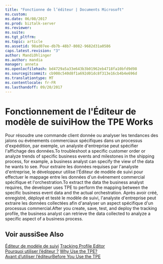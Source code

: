 ```yaml
---
title: "Fonctionne de l’éditeur | Documents Microsoft"
ms.custom: 
ms.date: 06/08/2017
ms.prod: biztalk-server
ms.reviewer: 
ms.suite: 
ms.tgt_pltfrm: 
ms.topic: article
ms.assetid: 98ad07ee-db7b-48b7-8082-9682d31a0586
caps.latest.revision: "3"
author: MandiOhlinger
ms.author: mandia
manager: anneta
ms.openlocfilehash: bd4729a5a33e643b3b01962eb4718fa10bfd9d98
ms.sourcegitcommit: cb908c540d8f1a692d01dc8f313e16cb4b4e696d
ms.translationtype: MT
ms.contentlocale: fr-FR
ms.lasthandoff: 09/20/2017
---
```

# <a name="how-the-tpe-works"></a><span data-ttu-id="ad760-102">Fonctionnement de l'Éditeur de modèle de suivi</span><span class="sxs-lookup"><span data-stu-id="ad760-102">How the TPE Works</span></span>
<span data-ttu-id="ad760-103">Pour résoudre une commande client donnée ou analyser les tendances des jalons ou événements commerciaux spécifiques dans un processus d'expédition, par exemple, un analyste d'entreprise peut spécifier l'affichage des données.</span><span class="sxs-lookup"><span data-stu-id="ad760-103">To troubleshoot a specific customer order or analyze trends of specific business events and milestones in the shipping process, for example, a business analyst can specify the view of the data he wants to see.</span></span> <span data-ttu-id="ad760-104">Pour extraire les données requises par l'analyste d'entreprise, le développeur utilise l'Éditeur de modèle de suivi pour effectuer le mappage entre les données d'un événement commercial spécifique et l'orchestration.</span><span class="sxs-lookup"><span data-stu-id="ad760-104">To extract the data the business analyst requires, the developer uses TPE to perform the mapping between the specific business event data and the actual orchestration.</span></span> <span data-ttu-id="ad760-105">Après avoir créé, enregistré, déployé et testé le modèle de suivi, l'analyste d'entreprise peut extraire les données collectées afin d'analyser un aspect spécifique d'un processus commercial.</span><span class="sxs-lookup"><span data-stu-id="ad760-105">After you create, save, test, and deploy the tracking profile, the business analyst can retrieve the data collected to analyze a specific aspect of a business process.</span></span>  
  
## <a name="see-also"></a><span data-ttu-id="ad760-106">Voir aussi</span><span class="sxs-lookup"><span data-stu-id="ad760-106">See Also</span></span>  
 <span data-ttu-id="ad760-107">[Éditeur de modèle de suivi](../core/tracking-profile-editor.md) </span><span class="sxs-lookup"><span data-stu-id="ad760-107">[Tracking Profile Editor](../core/tracking-profile-editor.md) </span></span>  
 <span data-ttu-id="ad760-108">[Pourquoi utiliser l’éditeur ?](../core/why-use-the-tpe.md) </span><span class="sxs-lookup"><span data-stu-id="ad760-108">[Why Use the TPE?](../core/why-use-the-tpe.md) </span></span>  
 [<span data-ttu-id="ad760-109">Avant d’utiliser l’éditeur</span><span class="sxs-lookup"><span data-stu-id="ad760-109">Before You Use the TPE</span></span>](../core/before-you-use-the-tpe.md)